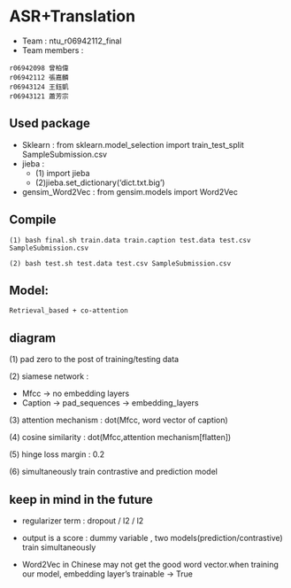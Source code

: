 # ASR+Translation

* Team : ntu_r06942112_final
* Team members :
```
r06942098 曾柏偉 	
r06942112 張嘉麟
r06943124 王鈺凱	    
r06943121 蕭芳宗
```

## Used package

* Sklearn : from sklearn.model_selection import train_test_split SampleSubmission.csv
* jieba : 
     * (1) import jieba 
	 * (2)jieba.set_dictionary(‘dict.txt.big’)
* gensim_Word2Vec : from gensim.models import Word2Vec


## Compile 
```
(1) bash final.sh train.data train.caption test.data test.csv SampleSubmission.csv

(2) bash test.sh test.data test.csv SampleSubmission.csv

```



## Model:
```
Retrieval_based + co-attention
```



## diagram

 (1) pad zero to the post of training/testing data
 
 (2) siamese network : 
   * Mfcc -> no embedding layers
   * Caption -> pad_sequences -> embedding_layers

 (3) attention mechanism : dot(Mfcc, word vector of caption)

 (4) cosine similarity : dot(Mfcc,attention mechanism[flatten])

 (5) hinge loss margin : 0.2

 (6) simultaneously train contrastive and prediction model 

## keep in mind in the future

 * regularizer term : dropout / l2 / l2

 * output is a score : dummy variable , two models(prediction/contrastive) train simultaneously

 * Word2Vec in Chinese may not get the good word vector.when training our model, embedding layer’s trainable -> True


